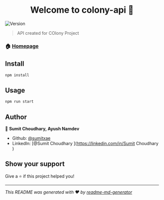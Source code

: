 <h1 align="center">Welcome to colony-api 👋</h1>
<p>
  <img alt="Version" src="https://img.shields.io/badge/version-0.0.0-blue.svg?cacheSeconds=2592000" />
</p>

> API created for COlony Project

### 🏠 [Homepage](/)

## Install

```sh
npm install
```

## Usage

```sh
npm run start
```

## Author

👤 **Sumit Choudhary, Ayush Namdev**

* Github: [@sumitxae](https://github.com/sumitxae)
* LinkedIn: [@Sumit Choudhary ](https://linkedin.com/in/Sumit Choudhary )

## Show your support

Give a ⭐️ if this project helped you!

***
_This README was generated with ❤️ by [readme-md-generator](https://github.com/kefranabg/readme-md-generator)_